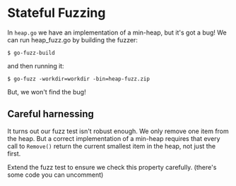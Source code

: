 # Stateful Fuzzing

In `heap.go` we have an implementation of a min-heap, but it's got a bug! We can run heap_fuzz.go by building the fuzzer:

`$ go-fuzz-build`

and then running it:

`$ go-fuzz -workdir=workdir -bin=heap-fuzz.zip`

But, we won't find the bug!

## Careful harnessing

It turns out our fuzz test isn't robust enough. We only remove one item from the heap. But a correct implementation of a min-heap requires that every call to `Remove()` return the current smallest item in the heap, not just the first.

Extend the fuzz test to ensure we check this property carefully. (there's some code you can uncomment)
